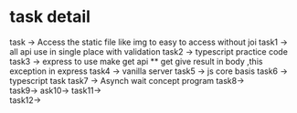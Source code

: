 # task detail 
task ->  Access the static file like img to easy to access without joi
task1 -> all api use in single place with validation 
task2 -> typescript practice code
task3 -> express to use make get api ** get give result in body ,this exception in express
task4 -> vanilla server 
task5 -> js core basis 
task6 -> typescript task 
task7 -> Asynch wait concept program 
task8->  
task9-> 
ask10-> 
task11->  
task12-> 


